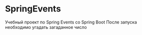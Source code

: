 # SpringEvents
Учебный проект по Spring Events со Spring Boot
После запуска необходимо угадать загаданное число
